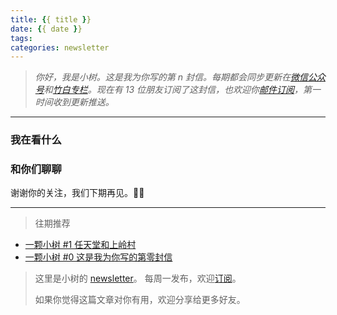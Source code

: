 ```yaml
---
title: {{ title }}
date: {{ date }}
tags:
categories: newsletter
---
```

> *你好，我是小树。这是我为你写的第 n 封信。每期都会同步更新在[微信公众号](https://weixin.sogou.com/weixin?query=a_warm_tree)和[竹白专栏](https://xiaoshu.zhubai.love)。现在有 13 位朋友订阅了这封信，也欢迎你[邮件订阅](https://xiaoshu.zhubai.love)，第一时间收到更新推送。*

---

### 我在看什么


### 和你们聊聊

谢谢你的关注，我们下期再见。👋🏻

---
> 往期推荐
- [一颗小树 #1 任天堂和上岭村](https://xiaoshu.zhubai.love/posts/2107172142524608512)
- [一颗小树 #0 这是我为你写的第零封信](https://xiaoshu.zhubai.love/posts/2107165648034942976)

> 这里是小树的 [newsletter](https://xiaoshu.zhubai.love)。 每周一发布，欢迎[订阅](https://xiaoshu.zhubai.love)。
> 
> 如果你觉得这篇文章对你有用，欢迎分享给更多好友。
